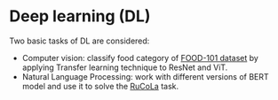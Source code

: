 # Deep learning (DL)

Two basic tasks of DL are considered:
* Computer vision: classify food category of [FOOD-101 dataset](https://data.vision.ee.ethz.ch/cvl/datasets_extra/food-101/) by applying Transfer learning technique to ResNet and ViT.
* Natural Language Processing: work with different versions of BERT model and use it to solve the [RuCoLa](https://rucola-benchmark.com/) task.